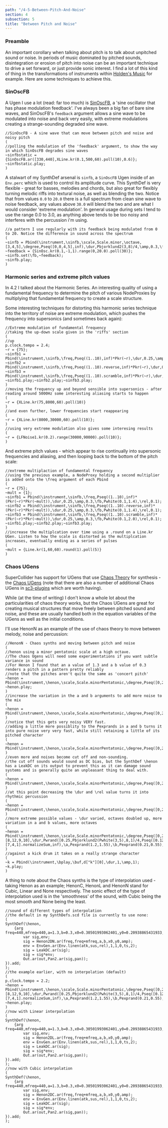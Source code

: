 ```yaml
---
path: "/4-5-Between-Pitch-And-Noise"
section: 4
subsection: 5
title: "Between Pitch and Noise"
---
```


### Preamble

An important corollary when talking about pitch is to talk about unpitched sound or noise. In periods of music dominated by pitched sounds, disintegration or erosion of pitch into noise can be an important technique to drive a set forward, or just provide sonic interest. I find a lot of this kind of thing in the transformations of instruments within [Holden's Music](https://www.youtube.com/watch?v=2FmFXQSIzCo) for example. Here are some techniques to achieve this.

### SinOscFB

A Ugen I use a lot (read: far too much) is [SinOscFB](http://doc.sccode.org/Classes/SinOscFB.html), a 'sine oscillator that has phase modulation feedback'. I've always been a big fan of bare sine waves, and SinOscFB's `feedback` argument allows a sine wave to be modulated into noise and back very easily, with extreme modulations creating a strange-sounding degraded sine wave.

```supercollider
//SinOscFB - A sine wave that can move between pitch and noise and noisy pitch
(
//polling the modulation of the 'feedback' argument, to show the way in which SinOscFB degrades sine waves
~sinfbstatic = {SinOscFB.ar([330,440],XLine.kr(0.1,500,60).poll(10),0.6)};
~sinfbstatic.play;
)
```

A stalwart of my SynthDef arsenal is `sinfb`, a `SinOscFB` Ugen inside of an `Env.perc` which is used to control its amplitude curve. This SynthDef is very flexible -  great for basses, melodies and chords, but also great for flexibly turning melodic riffs into textural noise, as well as blending the two. Notice that from values `0.0` to `20.0` there is a full spectrum from clean sine wave to noise feedback, any values above `30.0` will blend the two and are what I would consider 'extreme modulation'. In general usage during sets I tend to use the range 0.0 to 3.0, as anything above tends to be too noisy and interferes with the percussion i'm using.

```supercollider
//a pattern I use regularly with its feedback being modulated from 0 to 20. Notice the difference in sound across the spectrum
(
~sinfb = Pbind(\instrument,\sinfb,\scale,Scale.minor,\octave,[3,4,5],\degree,Pseq([0,0,4,5],inf),\dur,Pbjorklund2(3,8)/4,\amp,0.3,\fb,0.1,\rel,0.3);
~feedback = {SinOsc.kr(0.1,-1,1).range(0,20.0).poll(30)};
~sinfb.set(\fb,~feedback);
~sinfb.play;
)
```

### Harmonic series and extreme pitch values

In 4.2 I talked about the Harmonic Series. An interesting quality of using a fundamental frequency to determine the pitch of various NodeProxies by multiplying that fundamental frequency to create a scale structure.

Some interesting techniques for distorting this harmonic series technique into the territory of noise are extreme modulation, which pushes the frequency into supersonics (and sometimes back again):

```supercollider
//Extreme modulation of fundamental frequency
//taking the up-down scale given in the 'riffs' section
(
//up
p.clock.tempo = 2.4;
~r = {75};
~sinfb1 = Pbind(\instrument,\sinfb,\freq,Pseq((1..10),inf)*Pkr(~r),\dur,0.25,\amp,0.3,\fb,Pwhite(0.1,1.4),\rel,0.1);
~sinfb2 = Pbind(\instrument,\sinfb,\freq,Pseq((1..10).reverse,inf)*Pkr(~r),\dur,0.25,\amp,0.3,\fb,Pwhite(0.1,1.4),\rel,0.1);
~sinfb3 = Pbind(\instrument,\sinfb,\freq,Pseq((1..10).scramble,inf)*Pkr(~r),\dur,0.25,\amp,0.3,\fb,Pwhite(0.1,2.0),\rel,0.1);
~sinfb1.play;~sinfb2.play;~sinfb3.play;
)
//moving the frequency up and beyond sensible into supersonics - after reading around 5000Hz some interesting aliasing starts to happen
(
~r = {XLine.kr(75,8000,60).poll(10)}
)
//and even further, lower frequencies start reappearing
(
~r = {XLine.kr(8000,30000,60).poll(10)};
)
//using very extreme modulation also gives some interesing results
(
~r = {LFNoise1.kr(0.2).range(30000,90000).poll(10)};
)
```

And extreme pitch values - which appear to rise continually into supersonic frequencies and aliasing, and then looping back to the bottom of the pitch scale:

```supercollider
//extreme multiplaction of fundamental frequency
//using the previous example, a NodeProxy holding a second multiplier is added onto the \freq argument of each Pbind
(
~r = {75};
~mult = {1};
~sinfb1 = Pbind(\instrument,\sinfb,\freq,Pseq((1..10),inf)*(Pkr(~r)*Pkr(~mult)),\dur,0.25,\amp,0.3,\fb,Pwhite(0.1,1.4),\rel,0.1);
~sinfb2 = Pbind(\instrument,\sinfb,\freq,Pseq((1..10).reverse,inf)*(Pkr(~r)*Pkr(~mult)),\dur,0.25,\amp,0.3,\fb,Pwhite(0.1,1.4),\rel,0.1);
~sinfb3 = Pbind(\instrument,\sinfb,\freq,Pseq((1..10).scramble,inf)*(Pkr(~r)*Pkr(~mult)),\dur,0.25,\amp,0.3,\fb,Pwhite(0.1,2.0),\rel,0.1);
~sinfb1.play;~sinfb2.play;~sinfb3.play;
)
//increase the multiplcation over time using a .round on a Line.kr UGen. Listen to how the scale is distorted as the multiplcation increases, eventually ending as a series of pulses
(
~mult = {Line.kr(1,60,60).round(1).poll(5)}
)
```

### Chaos UGens

SuperCollider has support for UGens that use [Chaos Theory](https://en.wikipedia.org/wiki/Chaos_theory) for synthesis - the [Chaos UGens](http://doc.sccode.org/Classes/ChaosGen.html) (note that there are also a number of additional Chaos UGens in [sc3-plugins](https://github.com/supercollider/sc3-plugins) which are worth having).

While (at the time of writing) I don't know a whole lot about the particularities of chaos theory works, but the Chaos UGens are great for creating musical structures that move freely between pitched sound and noise, and these are usually handled both in the equation variables of the UGens as well as the initial conditions.

I'll use HenonN as an example of the use of chaos theory to move between melody, noise and percussion:

```supercollider
//HenonN - Chaos synths and moving between pitch and noise
(
//henon using a minor pentatonic scale at a high octave.
//The chaos Ugens will need some experimentations if you want subtle variance in sound
//For Henon I found that an a value of 1.3 and a b value of 0.3 renders a pitch in a pattern pretty reliably
//note that the pitches aren't quite the same as 'concert pitch'
~henon = Pbind(\instrument,\henon,\scale,Scale.minorPentatonic,\degree,Pseq([0,2,4,6,7],inf),\octave,8,\dur,Pbjorklund2(3,8)/4,\a,Pexprand(1.3,1.3),\b,Pexprand(0.3,0.3),\atk,0,\sus,0,\rel,Pexprand(0.1,0.1),\amp,1);
~henon.play;
)
//increase the variation in the a and b arguments to add more noise to the mix
(
~henon = Pbind(\instrument,\henon,\scale,Scale.minorPentatonic,\degree,Pseq([0,2,4,6,7],inf),\octave,8,\dur,Pbjorklund2(3,8)/4,\a,Pexprand(1.3,1.31),\b,Pexprand(0.3,0.31),\atk,0,\sus,0,\rel,Pexprand(0.1,0.1),\amp,1);
)
//notice that this gets very noisy VERY fast.
//adding a little more possiblity to the Pexprands in a and b turns it into pure noise very very fast, while still retaining a little of its pitched character
(
~henon = Pbind(\instrument,\henon,\scale,Scale.minorPentatonic,\degree,Pseq([0,2,4,6,7],inf),\octave,8,\dur,Pbjorklund2(3,8)/4,\a,Pexprand(1.3,1.35),\b,Pexprand(0.3,0.35),\atk,0,\sus,0,\rel,Pexprand(0.1,0.1),\amp,1);
)
//even more and noises become cut off and non-sounding.
//the cut off sounds would sound as DC bias, but the SynthDef \henon has a LeakDC on its output to prevent this as it can damage sound systems and is generally quite an unpleasant thing to deal with.
(
~henon = Pbind(\instrument,\henon,\scale,Scale.minorPentatonic,\degree,Pseq([0,2,4,6,7],inf),\octave,8,\dur,Pbjorklund2(3,8)/4,\a,Pexprand(1.3,1.45),\b,Pexprand(0.3,0.55),\atk,0,\sus,0,\rel,Pexprand(0.1,0.1),\amp,1);
)
//at this point decreasing the \dur and \rel value turns it into rhythmic percussion
(
~henon = Pbind(\instrument,\henon,\scale,Scale.minorPentatonic,\degree,Pseq([0,2,4,6,7],inf),\octave,8,\dur,0.25,\a,Pexprand(1.3,1.45),\b,Pexprand(0.3,0.55),\atk,0,\sus,0,\rel,Pexprand(0.01,0.1),\amp,1);
)
//more extreme possible values - \dur varied, octaves doubled up, more variation in a and b values, more octaves
(
~henon = Pbind(\instrument,\henon,\scale,Scale.minorPentatonic,\degree,Pseq([0,2,4,6,7],inf),\octave,[8,12,9,10],\dur,Pwrand([0.25,Pbjorklund2(Pwhite(3,5),8,1)/4,Pseq([0.125],4)],[7,4,1].normalizeSum,inf),\a,Pexprand(1.2,1.55),\b,Pexprand(0.21,0.55),\atk,0,\sus,0,\rel,Pexprand(0.01,0.6),\amp,1);
)
//against a kick drum it takes on a really strange character
(
~k = Pbind(\instrument,\bplay,\buf,d["k"][0],\dur,1,\amp,1);
~k.play;
)
```

A thing to note about the Chaos synths is the type of interpolation used - taking Henon as an example; HenonC, HenonL and HenonN stand for Cubic, Linear and None respectively. The sonic effect of the type of interpolation used is in the 'smoothness' of the sound, with Cubic being the most smooth and None being the least.

```supercollider
//sound of different types of interpolation
//the default in my SynthDefs.scd file is currently to use none:
(
SynthDef(\henon,
	{arg freq=440,mfreq=440,a=1.3,b=0.3,x0=0.30501993062401,y0=0.20938865431933,atk=0.01,sus=1,rel=1,ts=1,out=0,pan=0,amp=0.3;
		var sig,env;
		sig = Henon2DN.ar(freq,freq+mfreq,a,b,x0,y0,amp);
		env = EnvGen.ar(Env.linen(atk,sus,rel),1,1,0,ts,2);
		sig = LeakDC.ar(sig);
		sig = sig*env;
		Out.ar(out,Pan2.ar(sig,pan));
}).add;
);
//the example earlier, with no interpolation (default)
(
p.clock.tempo = 2.2;
~henon = Pbind(\instrument,\henon,\scale,Scale.minorPentatonic,\degree,Pseq([0,2,4,6,7],inf),\octave,[8,12,9,10],\dur,Pwrand([0.25,Pbjorklund2(Pwhite(3,5),8,1)/4,Pseq([0.125],4)],[7,4,1].normalizeSum,inf),\a,Pexprand(1.2,1.55),\b,Pexprand(0.21,0.55),\atk,0,\sus,0,\rel,Pexprand(0.01,0.6),\amp,1);
~henon.play;
)
//now with Linear interpolation
(
SynthDef(\henon,
	{arg freq=440,mfreq=440,a=1.3,b=0.3,x0=0.30501993062401,y0=0.20938865431933,atk=0.01,sus=1,rel=1,ts=1,out=0,pan=0,amp=0.3;
		var sig,env;
		sig = Henon2DL.ar(freq,freq+mfreq,a,b,x0,y0,amp);
		env = EnvGen.ar(Env.linen(atk,sus,rel),1,1,0,ts,2);
		sig = LeakDC.ar(sig);
		sig = sig*env;
		Out.ar(out,Pan2.ar(sig,pan));
}).add;
);
//now with Cubic interpolation
(
SynthDef(\henon,
	{arg freq=440,mfreq=440,a=1.3,b=0.3,x0=0.30501993062401,y0=0.20938865431933,atk=0.01,sus=1,rel=1,ts=1,out=0,pan=0,amp=0.3;
		var sig,env;
		sig = Henon2DC.ar(freq,freq+mfreq,a,b,x0,y0,amp);
		env = EnvGen.ar(Env.linen(atk,sus,rel),1,1,0,ts,2);
		sig = LeakDC.ar(sig);
		sig = sig*env;
		Out.ar(out,Pan2.ar(sig,pan));
}).add;
);
```
